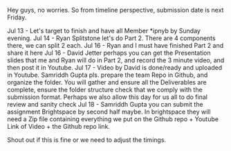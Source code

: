 Hey guys, no worries. So from timeline perspective, submission date is next Friday. 
 
Jul 13 - Let's target to finish and have all Member *ipnyb  by Sunday evening. 
Jul 14 - Ryan Splitstone let's do Part 2. There are 4 components there, we can split 2 each.
Jul 16 - Ryan and I must have finished Part 2 and share it here
Jul 16 - David Jetter perhaps you can get the Presentation slides that me and Ryan will do in Part 2, and record the 3 minute video, and then post it in Youtube.
Jul 17 - Video by David is done/ready and uploaded in Youtube. Samriddh Gupta pls. prepare the team Repo in Github, and organize the folder. You will gather and ensure all the Deliverables are complete, ensure the folder structure check that we comply with the submission format.  Perhaps we also allow this day for us all to do final review and sanity check
Jul 18 - Samriddh Gupta you can submit the assignment Brightspace by second half maybe. In brightspace they will need a Zip file containing everything we put on the Github repo + Youtube Link of Video + the Github repo link. 
 
Shout out if this is fine or we need to adjust the timings.




